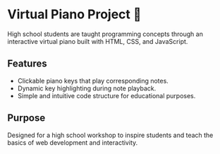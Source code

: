 # Virtual Piano Project 🎹

High school students are taught programming concepts through an interactive virtual piano built with HTML, CSS, and JavaScript.

## Features
- Clickable piano keys that play corresponding notes.
- Dynamic key highlighting during note playback.
- Simple and intuitive code structure for educational purposes.

## Purpose
Designed for a high school workshop to inspire students and teach the basics of web development and interactivity.

